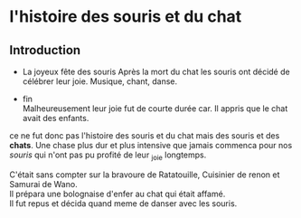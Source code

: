 # l'histoire des souris et du chat

## Introduction
+ La joyeux fête des souris
Après la mort du chat les souris ont décidé de célébrer leur joie. Musique, chant, danse.

+ fin  
 Malheureusement leur joie fut de courte durée car. Il appris que le chat avait des enfants.

ce ne fut donc pas l'histoire des souris et du chat mais des souris et des **chats**. Une chase plus dur et plus intensive que jamais commenca pour nos *souris* qui n'ont pas pu profité de leur <sub>joie</sub> longtemps.

C'était sans compter sur la bravoure de Ratatouille, Cuisinier de renon et Samurai de Wano.  
Il prépara une bolognaise d'enfer au chat qui était affamé.  
Il fut repus et décida quand meme de danser avec les souris.
